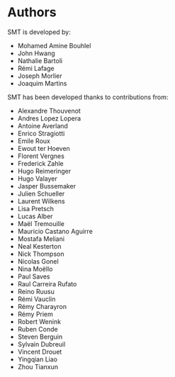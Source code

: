 # Authors

SMT is developed by:

* Mohamed Amine Bouhlel
* John Hwang
* Nathalie Bartoli
* Rémi Lafage
* Joseph Morlier
* Joaquim Martins

SMT has been developed thanks to contributions from:

* Alexandre Thouvenot
* Andres Lopez Lopera
* Antoine Averland
* Enrico Stragiotti
* Emile Roux
* Ewout ter Hoeven
* Florent Vergnes
* Frederick Zahle
* Hugo Reimeringer
* Hugo Valayer
* Jasper Bussemaker
* Julien Schueller
* Laurent Wilkens
* Lisa Pretsch
* Lucas Alber
* Maël Tremouille
* Mauricio Castano Aguirre
* Mostafa Meliani
* Neal Kesterton
* Nick Thompson
* Nicolas Gonel
* Nina Moëllo
* Paul Saves
* Raul Carreira Rufato
* Reino Ruusu
* Rémi Vauclin
* Rémy Charayron
* Rémy Priem
* Robert Wenink
* Ruben Conde
* Steven Berguin
* Sylvain Dubreuil
* Vincent Drouet
* Yingqian Liao
* Zhou Tianxun
